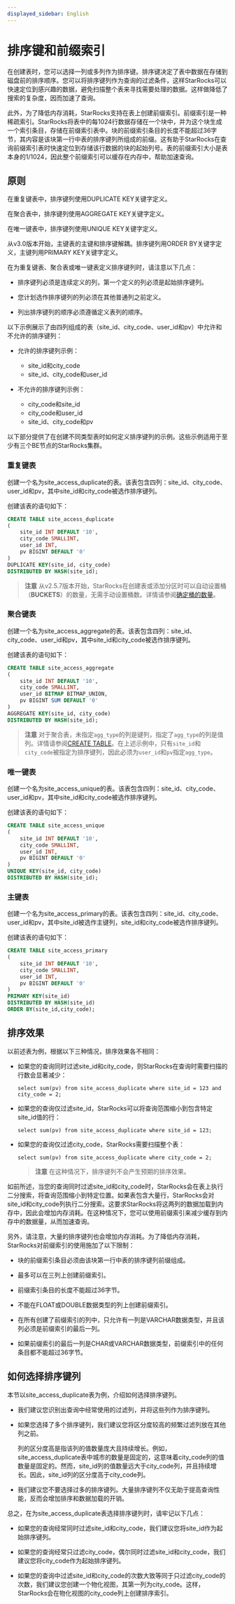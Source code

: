 ```yaml
---
displayed_sidebar: English
---
```


# 排序键和前缀索引

在创建表时，您可以选择一列或多列作为排序键。排序键决定了表中数据在存储到磁盘前的排序顺序。您可以将排序键列作为查询的过滤条件，这样StarRocks可以快速定位到感兴趣的数据，避免扫描整个表来寻找需要处理的数据。这样做降低了搜索的复杂度，因而加速了查询。

此外，为了降低内存消耗，StarRocks支持在表上创建前缀索引。前缀索引是一种稀疏索引。StarRocks将表中的每1024行数据存储在一个块中，并为这个块生成一个索引条目，存储在前缀索引表中。块的前缀索引条目的长度不能超过36字节，其内容是该块第一行中表的排序键列所组成的前缀。这有助于StarRocks在查询前缀索引表时快速定位到存储该行数据的块的起始列号。表的前缀索引大小是表本身的1/1024，因此整个前缀索引可以缓存在内存中，帮助加速查询。

## 原则

在重复键表中，排序键列使用DUPLICATE KEY关键字定义。

在聚合表中，排序键列使用AGGREGATE KEY关键字定义。

在唯一键表中，排序键列使用UNIQUE KEY关键字定义。

从v3.0版本开始，主键表的主键和排序键解耦。排序键列用ORDER BY关键字定义，主键列用PRIMARY KEY关键字定义。

在为重复键表、聚合表或唯一键表定义排序键列时，请注意以下几点：

- 排序键列必须是连续定义的列，第一个定义的列必须是起始排序键列。

- 您计划选作排序键列的列必须在其他普通列之前定义。

- 列出排序键列的顺序必须遵循定义表列的顺序。

以下示例展示了由四列组成的表（site_id、city_code、user_id和pv）中允许和不允许的排序键列：

- 允许的排序键列示例：
  - site_id和city_code
  - site_id、city_code和user_id

- 不允许的排序键列示例：
  - city_code和site_id
  - city_code和user_id
  - site_id、city_code和pv

以下部分提供了在创建不同类型表时如何定义排序键列的示例。这些示例适用于至少有三个BE节点的StarRocks集群。

### 重复键表

创建一个名为site_access_duplicate的表。该表包含四列：site_id、city_code、user_id和pv，其中site_id和city_code被选作排序键列。

创建该表的语句如下：

```SQL
CREATE TABLE site_access_duplicate
(
    site_id INT DEFAULT '10',
    city_code SMALLINT,
    user_id INT,
    pv BIGINT DEFAULT '0'
)
DUPLICATE KEY(site_id, city_code)
DISTRIBUTED BY HASH(site_id);
```

> **注意**
> 从v2.5.7版本开始，StarRocks在创建表或添加分区时可以自动设置桶（**BUCKETS**）的数量，无需手动设置桶数。详情请参阅[确定桶的数量](./Data_distribution.md#determine-the-number-of-buckets)。

### 聚合键表

创建一个名为site_access_aggregate的表。该表包含四列：site_id、city_code、user_id和pv，其中site_id和city_code被选作排序键列。

创建该表的语句如下：

```SQL
CREATE TABLE site_access_aggregate
(
    site_id INT DEFAULT '10',
    city_code SMALLINT,
    user_id BITMAP BITMAP_UNION,
    pv BIGINT SUM DEFAULT '0'
)
AGGREGATE KEY(site_id, city_code)
DISTRIBUTED BY HASH(site_id);
```

> **注意**
> 对于聚合表，未指定`agg_type`的列是键列，指定了`agg_type`的列是值列。详情请参阅[CREATE TABLE](../sql-reference/sql-statements/data-definition/CREATE_TABLE.md)。在上述示例中，只有`site_id`和`city_code`被指定为排序键列，因此必须为`user_id`和`pv`指定`agg_type`。

### 唯一键表

创建一个名为site_access_unique的表。该表包含四列：site_id、city_code、user_id和pv，其中site_id和city_code被选作排序键列。

创建该表的语句如下：

```SQL
CREATE TABLE site_access_unique
(
    site_id INT DEFAULT '10',
    city_code SMALLINT,
    user_id INT,
    pv BIGINT DEFAULT '0'
)
UNIQUE KEY(site_id, city_code)
DISTRIBUTED BY HASH(site_id);
```

### 主键表

创建一个名为site_access_primary的表。该表包含四列：site_id、city_code、user_id和pv，其中site_id被选作主键列，site_id和city_code被选作排序键列。

创建该表的语句如下：

```SQL
CREATE TABLE site_access_primary
(
    site_id INT DEFAULT '10',
    city_code SMALLINT,
    user_id INT,
    pv BIGINT DEFAULT '0'
)
PRIMARY KEY(site_id)
DISTRIBUTED BY HASH(site_id)
ORDER BY(site_id,city_code);
```

## 排序效果

以前述表为例，根据以下三种情况，排序效果各不相同：

- 如果您的查询同时过滤site_id和city_code，则StarRocks在查询时需要扫描的行数会显著减少：

  ```Plain
  select sum(pv) from site_access_duplicate where site_id = 123 and city_code = 2;
  ```

- 如果您的查询仅过滤site_id，StarRocks可以将查询范围缩小到包含特定site_id值的行：

  ```Plain
  select sum(pv) from site_access_duplicate where site_id = 123;
  ```

- 如果您的查询仅过滤city_code，StarRocks需要扫描整个表：

  ```Plain
  select sum(pv) from site_access_duplicate where city_code = 2;
  ```

    > **注意**
    > 在这种情况下，排序键列不会产生预期的排序效果。

如前所述，当您的查询同时过滤site_id和city_code时，StarRocks会在表上执行二分搜索，将查询范围缩小到特定位置。如果表包含大量行，StarRocks会对site_id和city_code列执行二分搜索。这要求StarRocks将这两列的数据加载到内存中，因此会增加内存消耗。在这种情况下，您可以使用前缀索引来减少缓存到内存中的数据量，从而加速查询。

另外，请注意，大量的排序键列也会增加内存消耗。为了降低内存消耗，StarRocks对前缀索引的使用施加了以下限制：

- 块的前缀索引条目必须由该块第一行中表的排序键列前缀组成。

- 最多可以在三列上创建前缀索引。

- 前缀索引条目的长度不能超过36字节。

- 不能在FLOAT或DOUBLE数据类型的列上创建前缀索引。

- 在所有创建了前缀索引的列中，只允许有一列是VARCHAR数据类型，并且该列必须是前缀索引的最后一列。

- 如果前缀索引的最后一列是CHAR或VARCHAR数据类型，前缀索引中的任何条目都不能超过36字节。

## 如何选择排序键列

本节以site_access_duplicate表为例，介绍如何选择排序键列。

- 我们建议您识别出查询中经常使用的过滤列，并将这些列作为排序键列。

- 如果您选择了多个排序键列，我们建议您将区分度较高的频繁过滤列放在其他列之前。

  列的区分度高是指该列的值数量庞大且持续增长。例如，site_access_duplicate表中城市的数量是固定的，这意味着city_code列的值数量是固定的。然而，site_id列的值数量远大于city_code列，并且持续增长。因此，site_id列的区分度高于city_code列。

- 我们建议您不要选择过多的排序键列。大量排序键列不仅无助于提高查询性能，反而会增加排序和数据加载的开销。

总之，在为site_access_duplicate表选择排序键列时，请牢记以下几点：

- 如果您的查询经常同时过滤site_id和city_code，我们建议您将site_id作为起始排序键列。

- 如果您的查询经常只过滤city_code，偶尔同时过滤site_id和city_code，我们建议您将city_code作为起始排序键列。

- 如果您的查询中过滤site_id和city_code的次数大致等同于只过滤city_code的次数，我们建议您创建一个物化视图，其第一列为city_code。这样，StarRocks会在物化视图的city_code列上创建排序索引。
